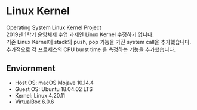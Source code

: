 # Linux Kernel
Operating System Linux Kernel Project  
2019년 1학기 운영체제 수업 과제인 Linux Kernel 수정하기 입니다.  
기존 Linux Kernel에 stack의 push, pop 기능을 가진 system call을 추가했습니다.
추가적으로 각 프로세스의 CPU burst time 을 측정하는 기능을 추가했습니다.
## Enviornment
* Host OS: macOS Mojave 10.14.4
* Guest OS: Ubuntu 18.04.02 LTS
* Kernel: Linux 4.20.11
* VirtualBox 6.0.6
